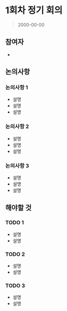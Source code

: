 
# 1회차 정기 회의

> 2000-00-00

## 참여자
- 

## 논의사항

### 논의사항 1
- 설명
- 설명
- 설명

### 논의사항 2
- 설명
- 설명
- 설명

### 논의사항 3
- 설명
- 설명
- 설명

## 해야할 것

### TODO 1
- 설명
- 설명

### TODO 2
- 설명
- 설명

### TODO 3
- 설명
- 설명
